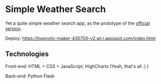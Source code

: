 # Simple Weather Search

Yet a quite simple weather search app, as the prototype of the [official version](https://github.com/felix-wang-0307/weather-search-web).

Deploy: https://hypnotic-maker-435700-v2.wl.r.appspot.com/index.html

## Technologies

Front-end: HTML + CSS + JavaScript, HighCharts (Yeah, that's all :) )

Back-end: Python Flask
